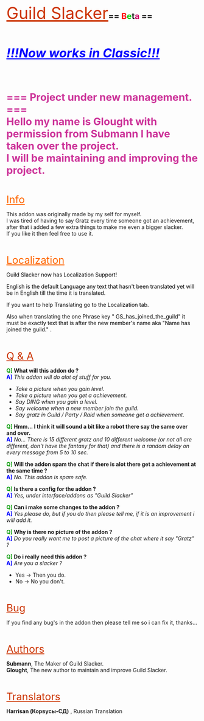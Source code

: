 <p><span style="color: #cc3300;"><span style="font-size: 307.7%;"><u>Guild Slacker</u></span></span><span style="font-size: 153.8%;"><strong>== <span style="color: #ff0000;">B</span><span style="color: #00cc00;">e</span>t<span style="color: #cc0066;">a</span> ==</strong></span></p>
<p>&nbsp;</p>
<h2><span style="font-size: 153.8%; color: #0000ff;"><em><span style="text-decoration: underline;"><strong>!!!Now works in Classic!!!</strong></span></em></span></h2>
<p>&nbsp;</p>
<p>&nbsp;</p>
<p><span style="color: #cc3399;"><span style="font-size: 192.3%;"><strong>=== Project under new management. ===<br /> Hello my name is Glought with permission from Submann I have taken over the project.<br /> I will be maintaining and improving the project.</strong></span></span></p>
<p>&nbsp;</p>
<p><span style="color: #ff6600; font-size: 192.3%;"><u>Info</u></span></p>
<p>This addon was originally made by my self for myself.<br /> I was tired of having to say Gratz every time someone got an achievement, after that i added a few extra things to make me even a bigger slacker.<br /> If you like it then feel free to use it.</p>
<p>&nbsp;</p>
<p><span style="color: #ff6600; font-size: 192.3%;"><u>Localization</u></span></p>
<p><span style="color: #000000;">Guild Slacker now has Localization Support!<br /></span></p>
<p><span style="color: #000000;">English is the default Language any text that hasn't been translated yet will be in English till the time it is translated.</span></p>
<p><span style="color: #000000;">If you want to help Translating go to the Localization tab. </span></p>
<p><span style="color: #000000;">Also when translating the one Phrase key " <span class="text-base" data-target="localization-phrase">GS_has_joined_the_guild</span>" it must be exactly text that is after the new member's name aka "Name has joined the guild." . </span></p>
<p>&nbsp;</p>
<p><span style="color: #cc3300;"><span style="font-size: 192.3%;"><u>Q &amp; A</u></span></span></p>
<p><strong><span style="color: #009900;">Q]</span> What will this addon do ?</strong><br /> <strong><span style="color: #0000ff;">A]</span></strong> <em>This addon will do alot of stuff for you.</em></p>
<ul>
<li><em>Take a picture when you gain level.</em></li>
<li><em>Take a picture when you get a achievement.</em></li>
<li><em>Say DING when you gain a level.</em></li>
<li><em>Say welcome when a new member join the guild.</em></li>
<li><em>Say gratz in Guild / Party / Raid when someone get a achievement.</em></li>
</ul>
<p><strong><span style="color: #009900;">Q]</span> Hmm... I think it will sound a bit like a robot there say the same over and over.</strong><br /> <strong><span style="color: #0000ff;">A]</span></strong> <em> No... There is 15 different gratz and 10 different welcome (or not all are different, don't have the fantasy for that) and there is a random delay on every message from 5 to 10 sec.</em></p>
<p><strong><span style="color: #009900;">Q]</span> Will the addon spam the chat if there is alot there get a achievement at the same time ?</strong><br /> <strong><span style="color: #0000ff;">A]</span></strong> <em> No. This addon is spam safe.</em></p>
<p><strong><span style="color: #009900;">Q]</span> Is there a config for the addon ?</strong><br /> <strong><span style="color: #0000ff;">A]</span></strong> <em> Yes, under interface/addons as "Guild Slacker"<br /></em></p>
<p><strong><span style="color: #009900;">Q]</span> Can i make some changes to the addon ?</strong><br /> <strong><span style="color: #0000ff;">A]</span></strong> <em>Yes please do, but if you do then please tell me, if it is an improvement i will add it.</em></p>
<p><strong><span style="color: #009900;">Q]</span> Why is there no picture of the addon ?</strong><br /> <strong><span style="color: #0000ff;">A]</span></strong> <em>Do you really want me to post a picture of the chat where it say "Gratz" ?</em></p>
<p><strong><span style="color: #009900;">Q]</span> Do i really need this addon ?</strong><br /> <strong><span style="color: #0000ff;">A]</span></strong> <em>Are you a slacker ?</em></p>
<ul>
<li>Yes -&gt; Then you do.</li>
<li>No -&gt; No you don't.</li>
</ul>
<p>&nbsp;</p>
<p><span style="color: #cc3300;"><span style="font-size: 192.3%;"><u>Bug</u></span></span></p>
<p>If you find any bug's in the addon then please tell me so i can fix it, thanks...</p>
<p>&nbsp;</p>
<p><span style="color: #cc3300;"><span style="font-size: 192.3%;"><u>Authors</u></span></span></p>
<p><strong>Submann</strong>, The Maker of Guild Slacker.<br /> <strong>Glought</strong>, The new author to maintain and improve Guild Slacker.</p>
<p>&nbsp;</p>
<p><span style="color: #cc3300;"><span style="font-size: 192.3%;"><u>Translators</u></span></span></p>
<p><strong>Harrisan (Корвусы-СД)</strong> , Russian Translation</p>